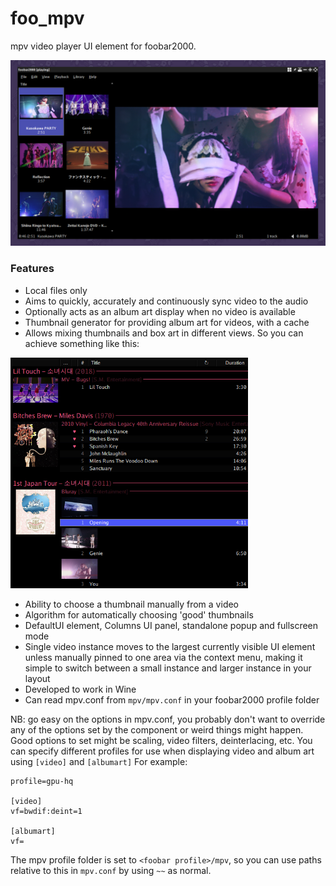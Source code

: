 # foo_mpv
mpv video player UI element for foobar2000.

<img src="screenshot.png" width="660">

### Features
- Local files only
- Aims to quickly, accurately and continuously sync video to the audio
- Optionally acts as an album art display when no video is available
- Thumbnail generator for providing album art for videos, with a cache
- Allows mixing thumbnails and box art in different views. So you can achieve something like this:
<img src="screenshot2.png" width="380">

- Ability to choose a thumbnail manually from a video
- Algorithm for automatically choosing 'good' thumbnails
- DefaultUI element, Columns UI panel, standalone popup and fullscreen mode
- Single video instance moves to the largest currently visible UI element unless manually pinned to one area via the context menu, making it simple to switch between a small instance and larger instance in your layout
- Developed to work in Wine
- Can read mpv.conf from `mpv/mpv.conf` in your foobar2000 profile folder

NB: go easy on the options in mpv.conf, you probably don't want to override any of the options set by the component or weird things might happen. Good options to set might be scaling, video filters, deinterlacing, etc. You can specify different profiles for use when displaying video and album art using `[video]` and `[albumart]` For example:

```
profile=gpu-hq

[video]
vf=bwdif:deint=1

[albumart]
vf=
```

The mpv profile folder is set to `<foobar profile>/mpv`, so you can use paths relative to this in `mpv.conf` by using `~~` as normal.
